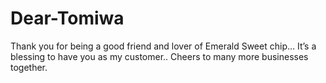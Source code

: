 # Dear-Tomiwa

Thank you for being a good friend and lover of Emerald Sweet chip… It’s a blessing to have you as my customer.. Cheers to many more businesses together.
